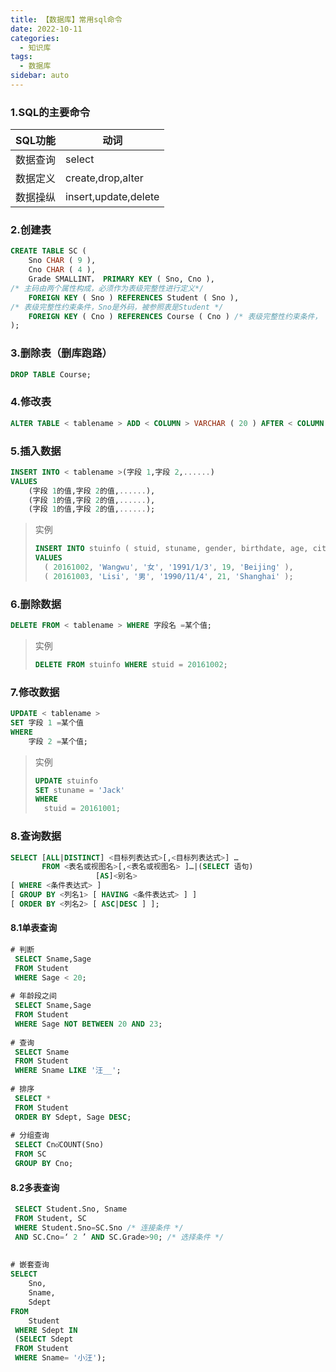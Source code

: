 ```yaml
---
title: 【数据库】常用sql命令
date: 2022-10-11
categories:
  - 知识库
tags:
  - 数据库
sidebar: auto
---
```


### 1.SQL的主要命令

| SQL功能  | 动词                 |
| -------- | -------------------- |
| 数据查询 | select               |
| 数据定义 | create,drop,alter    |
| 数据操纵 | insert,update,delete |

### 2.创建表

```sql
CREATE TABLE SC (
	Sno CHAR ( 9 ),
	Cno CHAR ( 4 ),
	Grade SMALLINT， PRIMARY KEY ( Sno, Cno ),
/* 主码由两个属性构成，必须作为表级完整性进行定义*/
	FOREIGN KEY ( Sno ) REFERENCES Student ( Sno ),
/* 表级完整性约束条件，Sno是外码，被参照表是Student */
	FOREIGN KEY ( Cno ) REFERENCES Course ( Cno ) /* 表级完整性约束条件， Cno是外码，被参照表是Course*/
);
```

### 3.删除表（删库跑路）

```sql
DROP TABLE Course;
```

### 4.修改表

```sql
ALTER TABLE < tablename > ADD < COLUMN > VARCHAR ( 20 ) AFTER < COLUMN >;
```

### 5.插入数据

```sql
INSERT INTO < tablename >(字段 1,字段 2,......)
VALUES
	(字段 1的值,字段 2的值,......),
	(字段 1的值,字段 2的值,......),
	(字段 1的值,字段 2的值,......); 
```

> 实例
>
> ```sql
> INSERT INTO stuinfo ( stuid, stuname, gender, birthdate, age, city )
> VALUES
> 	( 20161002, 'Wangwu', '女', '1991/1/3', 19, 'Beijing' ),
> 	( 20161003, 'Lisi', '男', '1990/11/4', 21, 'Shanghai' );
> ```

### 6.删除数据

```sql
DELETE FROM < tablename > WHERE 字段名 =某个值;
```

> 实例
>
> ```sql
> DELETE FROM stuinfo WHERE stuid = 20161002;
> ```

### 7.修改数据

```sql
UPDATE < tablename > 
SET 字段 1 =某个值 
WHERE
	字段 2 =某个值;
```

> 实例
>
> ```sql
> UPDATE stuinfo 
> SET stuname = 'Jack' 
> WHERE
> 	stuid = 20161001;
> ```

### 8.查询数据

```sql
SELECT [ALL|DISTINCT] <目标列表达式>[,<目标列表达式>] …
       FROM <表名或视图名>[,<表名或视图名> ]…|(SELECT 语句)      
                   [AS]<别名>
[ WHERE <条件表达式> ]
[ GROUP BY <列名1> [ HAVING <条件表达式> ] ]
[ ORDER BY <列名2> [ ASC|DESC ] ];
```

#### 8.1单表查询

```sql
# 判断
 SELECT Sname,Sage
 FROM Student 
 WHERE Sage < 20;
 
# 年龄段之间
 SELECT Sname,Sage
 FROM Student 
 WHERE Sage NOT BETWEEN 20 AND 23;
 
# 查询
 SELECT Sname
 FROM Student
 WHERE Sname LIKE '汪__';
 
# 排序
 SELECT *
 FROM Student
 ORDER BY Sdept, Sage DESC;
 
# 分组查询
 SELECT Cno҅COUNT(Sno)
 FROM SC
 GROUP BY Cno;
```

#### 8.2多表查询

```sql
 SELECT Student.Sno, Sname
 FROM Student, SC
 WHERE Student.Sno=SC.Sno /* 连接条件 */
 AND SC.Cno=‘ 2 ’ AND SC.Grade>90; /* 选择条件 */
 
 
# 嵌套查询
SELECT
	Sno,
	Sname,
	Sdept 
FROM
	Student
 WHERE Sdept IN
 (SELECT Sdept
 FROM Student
 WHERE Sname= '小汪');
```